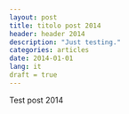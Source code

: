 ```yaml
---
layout: post
title: titolo post 2014
header: header 2014
description: "Just testing."
categories: articles
date: 2014-01-01
lang: it
draft = true
---
```


Test post 2014
